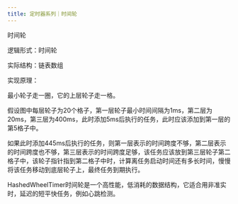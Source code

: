 ```yaml
---
title: 定时器系列｜时间轮
---
```


时间轮

逻辑形式：时间轮

实际结构：链表数组

实现原理：

最小轮子走一圈，它的上层轮子走一格。

假设图中每层轮子为20个格子，第一层轮子最小时间间隔为1ms，第二层为20ms，第三层为400ms，此时添加5ms后执行的任务，此时应该添加到第一层的第5格子中。

如果此时添加445ms后执行的任务，则第一层表示的时间跨度不够，第二层表示的时间跨度也不够，第三层表示的时间跨度足够，该任务应该放到第三层轮子第二格子中，该轮子指针指到第二格子中时，计算离任务启动时间还有多长时间，慢慢将该任务移动到底层轮子上，最终任务到期执行。

HashedWheelTimer时间轮是一个高性能，低消耗的数据结构，它适合用非准实时，延迟的短平快任务，例如心跳检测。
